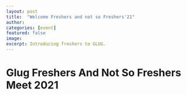 ```yaml
---
layout: post
title:  "Welcome Freshers and not so Freshers'21"
author: 
categories: [event]
featured: false
image: 
excerpt: Introducing freshers to GLUG.
---
```


# Glug Freshers And Not So Freshers Meet 2021


